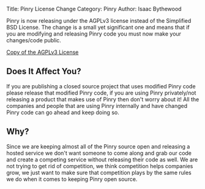 Title: Pinry License Change
Category: Pinry
Author: Isaac Bythewood

Pinry is now releasing under the AGPLv3 license instead of the Simplified BSD
License. The change is a small yet significant one and means that if you are
modifying and releasing Pinry code you must now make your changes/code public.

[Copy of the AGPLv3 License](https://bitbucket.org/pinry/pinry/raw/master/LICENSE)


## Does It Affect You?

If you are publishing a closed source project that uses modified Pinry code
please release that modified Pinry code, if you are using Pinry privately/not
releasing a product that makes use of Pinry then don't worry about it! All the
companies and people that are using Pinry internally and have changed Pinry code
can go ahead and keep doing so.


## Why?

Since we are keeping almost all of the Pinry source open and releasing a hosted
service we don't want someone to come along and grab our code and create a
competing service without releasing their code as well. We are not trying to
get rid of competition, we think competition helps companies grow, we just want
to make sure that competition plays by the same rules we do when it comes to
keeping Pinry open source.
